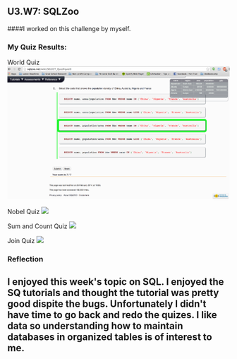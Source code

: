 ## U3.W7: SQLZoo

####I worked on this challenge by myself.



### My Quiz Results:
World Quiz
![World Quiz](/week-7/imgs/sqlzoo_quiz1.png "World Quiz")


<p>Nobel Quiz
<a href="/week-7/imgs/sqlzoo_quiz2.png" target="_blank">
	<img src="images/sqlzoo_quiz2.png"></a></p>

<p>Sum and Count Quiz
<a href="/week-7/imgs/sqlzoo_quiz3.png" target="_blank">
	<img src="images/sqlzoo_quiz3.png"></a></p>

<p>Join Quiz
<a href="/week-7/imgs/sqlzoo_quiz4.png" target="_blank">
	<img src="images/sqlzoo_quiz4.png"></a></p>



### Reflection
## I enjoyed this week's topic on SQL. I enjoyed the SQ tutorials and thought the tutorial was pretty good dispite the bugs. Unfortunately I didn't have time to go back and redo the quizes. I like data so understanding how to maintain databases in organized tables is of interest to me. 